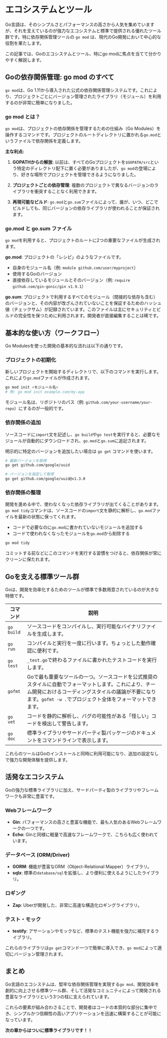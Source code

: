 # エコシステムとツール

Go言語は、そのシンプルさとパフォーマンスの高さから人気を集めていますが、それを支えているのが強力なエコシステムと標準で提供される優れたツール群です。特に依存関係管理ツールの `go mod` は、現代のGo開発において中心的な役割を果たします。

この記事では、Goのエコシステムとツール、特にgo modに焦点を当てて分かりやすく解説します。

## Goの依存関係管理: go mod のすべて

`go mod`は、Go 1.11から導入された公式の依存関係管理システムです。これにより、プロジェクトごとにバージョン管理されたライブラリ（モジュール）を利用するのが非常に簡単になりました。

### go mod とは？

`go mod`は、プロジェクトの依存関係を管理するための仕組み（Go Modules）を操作するコマンドです。プロジェクトのルートディレクトリに置かれる`go.mod`というファイルで依存関係を定義します。

**主な利点:**

1. **GOPATHからの解放**: 以前は、すべてのGoプロジェクトを`$GOPATH/src`という特定のディレクトリ配下に置く必要がありましたが、`go mod`の登場により、好きな場所でプロジェクトを管理できるようになりました。

2. **プロジェクトごとの依存管理**: 複数のプロジェクトで異なるバージョンのライブラリを衝突することなく利用できます。

3. **再現可能なビルド**: `go.mod`と`go.sum`ファイルによって、誰が、いつ、どこでビルドしても、同じバージョンの依存ライブラリが使われることが保証されます。

### go.mod と go.sum ファイル

`go mod`を利用すると、プロジェクトのルートに2つの重要なファイルが生成されます。

**go.mod**: プロジェクトの「レシピ」のようなファイルです。
- 自身のモジュール名（例: `module github.com/user/myproject`）
- 使用するGoのバージョン
- 直接依存しているモジュールとそのバージョン（例: `require github.com/gin-gonic/gin v1.9.1`）

**go.sum**: プロジェクトで利用するすべてのモジュール（間接的な依存も含む）のバージョンと、その内容が改ざんされていないことを保証するためのハッシュ値（チェックサム）が記録されています。このファイルは主にセキュリティとビルドの完全性を保つために利用されます。開発者が直接編集することは稀です。

## 基本的な使い方（ワークフロー）

Go Modulesを使った開発の基本的な流れは以下の通りです。

### プロジェクトの初期化

新しいプロジェクトを開始するディレクトリで、以下のコマンドを実行します。これにより`go.mod`ファイルが作成されます。

```bash
go mod init <モジュール名>
# 例: go mod init example.com/my-app
```

モジュール名は、リポジトリのパス（例: `github.com/your-username/your-repo`）にするのが一般的です。

### 依存関係の追加

ソースコードに`import`文を記述し、`go build`や`go test`を実行すると、必要なモジュールが自動的にダウンロードされ、`go.mod`と`go.sum`に追記されます。

明示的に特定のバージョンを追加したい場合は `go get` コマンドを使います。

```bash
# 最新バージョンを取得
go get github.com/google/uuid

# バージョンを指定して取得
go get github.com/google/uuid@v1.3.0
```

### 依存関係の整理

開発を進める中で、使わなくなった依存ライブラリが出てくることがあります。`go mod tidy`コマンドは、ソースコードの`import`文を静的に解析し、`go.mod`ファイルを最新の状態に保ってくれます。

- コードで必要なのに`go.mod`に書かれていないモジュールを追加する
- コードで使われなくなったモジュールを`go.mod`から削除する

```bash
go mod tidy
```

コミットする前などにこのコマンドを実行する習慣をつけると、依存関係が常にクリーンに保たれます。

## Goを支える標準ツール群

Goは、開発を効率化するためのツールが標準で多数用意されているのが大きな特徴です。

| コマンド | 説明 |
|----------|------|
| `go build` | ソースコードをコンパイルし、実行可能なバイナリファイルを生成します。 |
| `go run` | コンパイルと実行を一度に行います。ちょっとした動作確認に便利です。 |
| `go test` | `_test.go`で終わるファイルに書かれたテストコードを実行します。 |
| `gofmt` | Goで最も重要なツールの一つ。ソースコードを公式推奨のスタイルに自動でフォーマットします。これにより、チーム開発におけるコーディングスタイルの議論が不要になります。`gofmt -w .`でプロジェクト全体をフォーマットできます。 |
| `go vet` | コードを静的に解析し、バグの可能性がある「怪しい」コードを検出して警告します。 |
| `go doc` | 標準ライブラリやサードパーティ製パッケージのドキュメントをコマンドラインで表示します。 |

これらのツールはGoのインストールと同時に利用可能になり、追加の設定なしで強力な開発体験を提供します。

## 活発なエコシステム

Goの強力な標準ライブラリに加え、サードパーティ製のライブラリやフレームワークも非常に豊富です。

### Webフレームワーク

- **Gin**: パフォーマンスの高さと豊富な機能で、最も人気のあるWebフレームワークの一つです。
- **Echo**: Ginと同様に軽量で高速なフレームワークで、こちらも広く使われています。

### データベース (ORM/Driver)

- **GORM**: 機能が豊富なORM（Object-Relational Mapper）ライブラリ。
- **sqlx**: 標準の`database/sql`を拡張し、より便利に使えるようにしたライブラリ。

### ロギング

- **Zap**: Uberが開発した、非常に高速な構造化ロギングライブラリ。

### テスト・モック

- **testify**: アサーションやモックなど、標準のテスト機能を強力に補完するライブラリ。

これらのライブラリは`go get`コマンド一つで簡単に導入でき、`go mod`によって適切にバージョン管理されます。

## まとめ

Go言語のエコシステムは、堅牢な依存関係管理を実現する`go mod`、開発効率を劇的に向上させる標準ツール群、そして活発なコミュニティによって開発される豊富なライブラリという3つの柱に支えられています。

これらの要素が組み合わさることで、開発者はコードの本質的な部分に集中でき、シンプルかつ信頼性の高いアプリケーションを迅速に構築することが可能になっています。

**次の章からはついに標準ライブラリです！！**